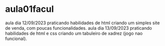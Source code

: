 # aula01facul
aula dia 12/09/2023 praticando habilidades de html criando um simples site de venda, com poucas funcionalidades.
aula dia 13/09/2023 praticando habilidades de html e css criando um tabuleiro de xadrez (jogo nao funcional).
